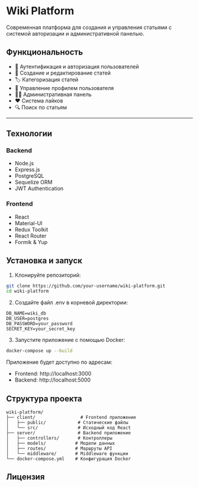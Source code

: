 # Wiki Platform

Современная платформа для создания и управления статьями с системой авторизации и административной панелью.

## Функциональность

- 🔐 Аутентификация и авторизация пользователей
- 📝 Создание и редактирование статей
- 🏷️ Категоризация статей
- 👤 Управление профилем пользователя
- 👨‍💼 Административная панель
- ❤️ Система лайков
- 🔍 Поиск по статьям
- -----

## Технологии

### Backend
- Node.js
- Express.js
- PostgreSQL
- Sequelize ORM
- JWT Authentication

### Frontend
- React
- Material-UI
- Redux Toolkit
- React Router
- Formik & Yup

## Установка и запуск

1. Клонируйте репозиторий:
```bash
git clone https://github.com/your-username/wiki-platform.git
cd wiki-platform
```

2. Создайте файл .env в корневой директории:
```env
DB_NAME=wiki_db
DB_USER=postgres
DB_PASSWORD=your_password
SECRET_KEY=your_secret_key
```

3. Запустите приложение с помощью Docker:
```bash
docker-compose up --build
```

Приложение будет доступно по адресам:
- Frontend: http://localhost:3000
- Backend: http://localhost:5000

## Структура проекта

```
wiki-platform/
├── client/                 # Frontend приложение
│   ├── public/            # Статические файлы
│   └── src/               # Исходный код React
├── server/                # Backend приложение
│   ├── controllers/       # Контроллеры
│   ├── models/           # Модели данных
│   ├── routes/           # Маршруты API
│   └── middleware/       # Middleware функции
└── docker-compose.yml    # Конфигурация Docker
```

## Лицензия
